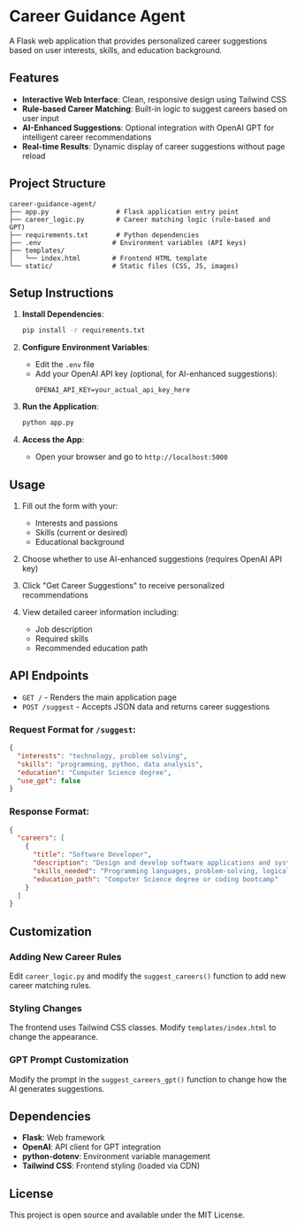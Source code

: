 # Career Guidance Agent

A Flask web application that provides personalized career suggestions based on user interests, skills, and education background.

## Features

- **Interactive Web Interface**: Clean, responsive design using Tailwind CSS
- **Rule-based Career Matching**: Built-in logic to suggest careers based on user input
- **AI-Enhanced Suggestions**: Optional integration with OpenAI GPT for intelligent career recommendations
- **Real-time Results**: Dynamic display of career suggestions without page reload

## Project Structure

```
career-guidance-agent/
├── app.py                 # Flask application entry point
├── career_logic.py        # Career matching logic (rule-based and GPT)
├── requirements.txt       # Python dependencies
├── .env                  # Environment variables (API keys)
├── templates/
│   └── index.html        # Frontend HTML template
└── static/               # Static files (CSS, JS, images)
```

## Setup Instructions

1. **Install Dependencies**:
   ```bash
   pip install -r requirements.txt
   ```

2. **Configure Environment Variables**:
   - Edit the `.env` file
   - Add your OpenAI API key (optional, for AI-enhanced suggestions):
     ```
     OPENAI_API_KEY=your_actual_api_key_here
     ```

3. **Run the Application**:
   ```bash
   python app.py
   ```

4. **Access the App**:
   - Open your browser and go to `http://localhost:5000`

## Usage

1. Fill out the form with your:
   - Interests and passions
   - Skills (current or desired)
   - Educational background

2. Choose whether to use AI-enhanced suggestions (requires OpenAI API key)

3. Click "Get Career Suggestions" to receive personalized recommendations

4. View detailed career information including:
   - Job description
   - Required skills
   - Recommended education path

## API Endpoints

- `GET /` - Renders the main application page
- `POST /suggest` - Accepts JSON data and returns career suggestions

### Request Format for `/suggest`:
```json
{
  "interests": "technology, problem solving",
  "skills": "programming, python, data analysis",
  "education": "Computer Science degree",
  "use_gpt": false
}
```

### Response Format:
```json
{
  "careers": [
    {
      "title": "Software Developer",
      "description": "Design and develop software applications and systems",
      "skills_needed": "Programming languages, problem-solving, logical thinking",
      "education_path": "Computer Science degree or coding bootcamp"
    }
  ]
}
```

## Customization

### Adding New Career Rules
Edit `career_logic.py` and modify the `suggest_careers()` function to add new career matching rules.

### Styling Changes
The frontend uses Tailwind CSS classes. Modify `templates/index.html` to change the appearance.

### GPT Prompt Customization
Modify the prompt in the `suggest_careers_gpt()` function to change how the AI generates suggestions.

## Dependencies

- **Flask**: Web framework
- **OpenAI**: API client for GPT integration
- **python-dotenv**: Environment variable management
- **Tailwind CSS**: Frontend styling (loaded via CDN)

## License

This project is open source and available under the MIT License.
